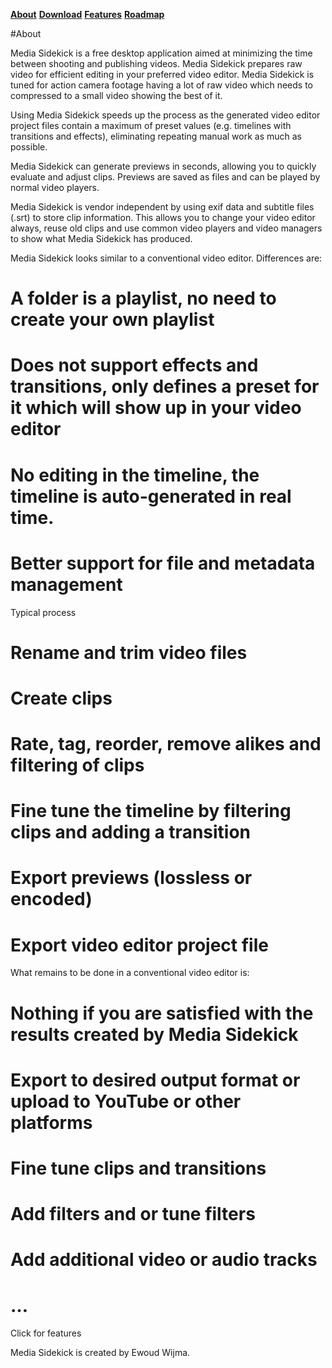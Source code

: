 [__About__](about.md)
[__Download__](download.md)
[__Features__](download.md)
[__Roadmap__](roadmap.md)

#About

Media Sidekick is a free desktop application aimed at minimizing the time between shooting and publishing videos. Media Sidekick prepares raw video for efficient editing in your preferred video editor. Media Sidekick is tuned for action camera footage having a lot of raw video which needs to compressed to a small video showing the best of it.

Using Media Sidekick speeds up the process as the generated video editor project files contain a maximum of preset values (e.g. timelines with transitions and effects), eliminating repeating manual work as much as possible.

Media Sidekick can generate previews in seconds, allowing you to quickly evaluate and adjust clips. Previews are saved as files and can be played by normal video players.

Media Sidekick is vendor independent by using exif data and subtitle files (.srt) to store clip information. This allows you to change your video editor always, reuse old clips and use common video players and video managers to show what Media Sidekick has produced.

Media Sidekick looks similar to a conventional video editor. Differences are:

# A folder is a playlist, no need to create your own playlist
# Does not support effects and transitions, only defines a preset for it which will show up in your video editor
# No editing in the timeline, the timeline is auto-generated in real time.
# Better support for file and metadata management

Typical process

# Rename and trim video files
# Create clips
# Rate, tag, reorder, remove alikes and filtering of clips
# Fine tune the timeline by filtering clips and adding a transition
# Export previews (lossless or encoded)
# Export video editor project file

What remains to be done in a conventional video editor is:

# Nothing if you are satisfied with the results created by Media Sidekick
# Export to desired output format or upload to YouTube or other platforms
# Fine tune clips and transitions
# Add filters and or tune filters
# Add additional video or audio tracks
# …

Click for features

Media Sidekick is created by Ewoud Wijma.

